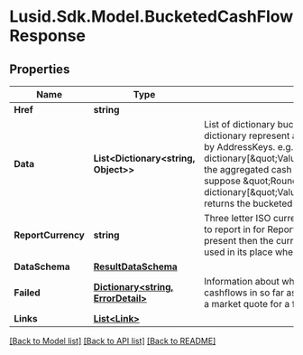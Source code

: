# Lusid.Sdk.Model.BucketedCashFlowResponse

## Properties

Name | Type | Description | Notes
------------ | ------------- | ------------- | -------------
**Href** | **string** |  | [optional] 
**Data** | **List&lt;Dictionary&lt;string, Object&gt;&gt;** | List of dictionary bucketed cash flow result set.  Each dictionary represent a bucketed cashflow result set keyed by AddressKeys.  e.g. dictionary[\&quot;Valuation/CashFlowAmount\&quot;] for the aggregated cash flow amount for the bucket.  e.g. suppose \&quot;RoundUp\&quot; method, then dictionary[\&quot;Valuation/CashFlowDate/RoundUp\&quot;] returns the bucketed cashflow date. | [optional] 
**ReportCurrency** | **string** | Three letter ISO currency string indicating what currency to report in for ReportCcy denominated queries.  If not present then the currency of the relevant portfolio will be used in its place where relevant. | [optional] 
**DataSchema** | [**ResultDataSchema**](ResultDataSchema.md) |  | [optional] 
**Failed** | [**Dictionary&lt;string, ErrorDetail&gt;**](ErrorDetail.md) | Information about where instruments have failed to return cashflows in so far as it is available.  e.g., failure to retrieve a market quote for a floating rate instrument. | [optional] 
**Links** | [**List&lt;Link&gt;**](Link.md) |  | [optional] 

[[Back to Model list]](../README.md#documentation-for-models) [[Back to API list]](../README.md#documentation-for-api-endpoints) [[Back to README]](../README.md)

